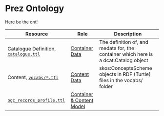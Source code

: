 # Prez Ontology

Here be the ont!


Resource | Role | Description
--- | --- | ---
Catalogue Definition, [`catalogue.ttl`](catalogue.ttl) | [Container Data](https://prez.dev/ManifestResourceRoles/containerData) | The definition of, and medata for, the container which here is a dcat:Catalog object
Content, [`vocabs/*.ttl`](vocabs/*.ttl) | [Content Data](https://prez.dev/ManifestResourceRoles/contentData) | skos:ConceptsScheme objects in RDF (Turtle) files in the vocabs/ folder
[`ogc_records_profile.ttl`](https://github.com/RDFLib/prez/blob/main/prez/reference_data/profiles/ogc_records_profile.ttl) | [Container & Content Model](https://prez.dev/ManifestResourceRoles/containerAndContentModel) | 

